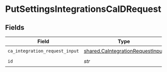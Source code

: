 # PutSettingsIntegrationsCaIDRequest


## Fields

| Field                                                                                | Type                                                                                 | Required                                                                             | Description                                                                          |
| ------------------------------------------------------------------------------------ | ------------------------------------------------------------------------------------ | ------------------------------------------------------------------------------------ | ------------------------------------------------------------------------------------ |
| `ca_integration_request_input`                                                       | [shared.CaIntegrationRequestInput](../../models/shared/caintegrationrequestinput.md) | :heavy_check_mark:                                                                   | N/A                                                                                  |
| `id`                                                                                 | *str*                                                                                | :heavy_check_mark:                                                                   | N/A                                                                                  |